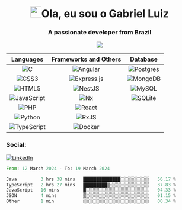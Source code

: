 <h1 align="center"><img src="https://raw.githubusercontent.com/MartinHeinz/MartinHeinz/master/wave.gif" width="30px">Ola, eu sou o Gabriel Luiz</h1>
<h3 align="center">A passionate developer from Brazil</h3>
<p align="center"><img src="https://www.codewars.com/users/GabrielL915/badges/micro"/> </p>
<!-- <p align="center">
    <img src="https://miro.medium.com/v2/resize:fit:1400/0*C-cPP9D2MIyeexAT.gif" width="300px">
</p>
 -->
<div align="center">
    
| Languages | Frameworks and Others | Database |
|:---------:|:---------------------:|:--------:|
| ![C](https://img.shields.io/badge/c-%2300599C.svg?style=for-the-badge&logo=c&logoColor=white) | ![Angular](https://img.shields.io/badge/angular-%23DD0031.svg?style=for-the-badge&logo=angular&logoColor=white) | ![Postgres](https://img.shields.io/badge/postgres-%23316192.svg?style=for-the-badge&logo=postgresql&logoColor=white) |
| ![CSS3](https://img.shields.io/badge/css3-%231572B6.svg?style=for-the-badge&logo=css3&logoColor=white) | ![Express.js](https://img.shields.io/badge/express.js-%23404d59.svg?style=for-the-badge&logo=express&logoColor=%2361DAFB) | ![MongoDB](https://img.shields.io/badge/MongoDB-%234ea94b.svg?style=for-the-badge&logo=mongodb&logoColor=white) |
| ![HTML5](https://img.shields.io/badge/html5-%23E34F26.svg?style=for-the-badge&logo=html5&logoColor=white) | ![NestJS](https://img.shields.io/badge/nestjs-%23E0234E.svg?style=for-the-badge&logo=nestjs&logoColor=white) | ![MySQL](https://img.shields.io/badge/mysql-%2300f.svg?style=for-the-badge&logo=mysql&logoColor=white) |
| ![JavaScript](https://img.shields.io/badge/javascript-%23323330.svg?style=for-the-badge&logo=javascript&logoColor=%23F7DF1E) | ![Nx](https://img.shields.io/badge/nx-143055?style=for-the-badge&logo=nx&logoColor=white) | ![SQLite](https://img.shields.io/badge/sqlite-%2307405e.svg?style=for-the-badge&logo=sqlite&logoColor=white) |
| ![PHP](https://img.shields.io/badge/php-%23777BB4.svg?style=for-the-badge&logo=php&logoColor=white) | ![React](https://img.shields.io/badge/react-%2320232a.svg?style=for-the-badge&logo=react&logoColor=%2361DAFB) | |
| ![Python](https://img.shields.io/badge/python-3670A0?style=for-the-badge&logo=python&logoColor=ffdd54) | ![RxJS](https://img.shields.io/badge/rxjs-%23B7178C.svg?style=for-the-badge&logo=reactivex&logoColor=white) | |
| ![TypeScript](https://img.shields.io/badge/typescript-%23007ACC.svg?style=for-the-badge&logo=typescript&logoColor=white) | ![Docker](https://img.shields.io/badge/docker-%230db7ed.svg?style=for-the-badge&logo=docker&logoColor=white) | |


</div>

<h3 align="left">Social:</h3>
<p align="left">
    <a href="https://www.linkedin.com/in/gabriel-luiz-gomes-4549b4232/">
        <img src="https://img.shields.io/badge/linkedin-%230077B5.svg?style=for-the-badge&logo=linkedin&logoColor=white" alt="LinkedIn">
    </a>
</p>

<!--START_SECTION:waka-->

```rust
From: 12 March 2024 - To: 19 March 2024

Java         3 hrs 38 mins   ██████████████░░░░░░░░░░░   56.17 %
TypeScript   2 hrs 27 mins   █████████▒░░░░░░░░░░░░░░░   37.83 %
JavaScript   16 mins         █░░░░░░░░░░░░░░░░░░░░░░░░   04.33 %
JSON         4 mins          ▒░░░░░░░░░░░░░░░░░░░░░░░░   01.15 %
Other        1 min           ░░░░░░░░░░░░░░░░░░░░░░░░░   00.34 %
```

<!--END_SECTION:waka-->
